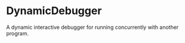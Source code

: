 DynamicDebugger
===============

A dynamic interactive debugger for running concurrently with another program.
